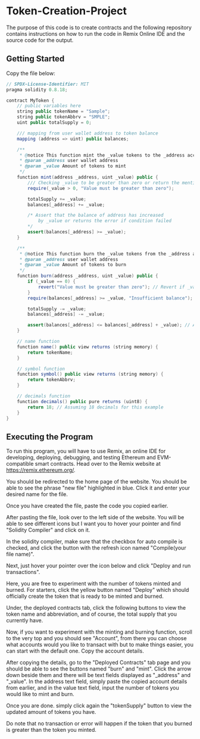 # Token-Creation-Project
The purpose of this code is to create contracts and the following repository contains instructions on how to run the code in Remix Online IDE and the source code for the output.
## Getting Started
Copy the file below:

```Java
// SPDX-License-Identifier: MIT
pragma solidity 0.8.18;

contract MyToken {
    // public variables here
    string public tokenName = "Sample";
    string public tokenAbbrv = "SMPLE";
    uint public totalSupply = 0;

    /// mapping from user wallet address to token balance
    mapping (address => uint) public balances;

    /**
     * @notice This function mint the _value tokens to the _address account
     * @param _address user wallet address
     * @param _value Amount of tokens to mint
     */
    function mint(address _address, uint _value) public {
        /// Checking _value to be greater than zero or return the mentioned error message
        require(_value > 0, "Value must be greater than zero");

        totalSupply += _value;
        balances[_address] += _value;

        /* Assert that the balance of address has increased 
            by _value or returns the error if condition failed
        */
        assert(balances[_address] >= _value);
    }

    /**
     * @notice This function burn the _value tokens from the _address account
     * @param _address user wallet address
     * @param _value Amount of tokens to burn
     */
    function burn(address _address, uint _value) public {
        if (_value == 0) {
            revert("Value must be greater than zero"); // Revert if _value is 42
        }
        require(balances[_address] >= _value, "Insufficient balance"); // Require sufficient balance to burn

        totalSupply -= _value;
        balances[_address] -= _value;

        assert(balances[_address] <= balances[_address] + _value); // Assert that the balance of address has decreased by _value or is zero
    }

    // name function
    function name() public view returns (string memory) {
        return tokenName;
    }

    // symbol function
    function symbol() public view returns (string memory) {
        return tokenAbbrv;
    }

    // decimals function
    function decimals() public pure returns (uint8) {
        return 18; // Assuming 18 decimals for this example
    }
}


```
## Executing the Program

To run this program, you will have to use Remix, an online IDE for developing, deploying, debugging, and testing Ethereum and EVM-compatible smart contracts. Head over to the Remix website at https://remix.ethereum.org/.

You should be redirected to the home page of the website. You should be able to see the phrase "new file" highlighted in blue. Click it and enter your desired name for the file.

Once you have created the file, paste the code you copied earlier.

After pasting the file, look over to the left side of the website. You will be able to see different icons but I want you to hover your pointer and find "Solidity Compiler" and click on it.

In the solidity compiler, make sure that the checkbox for auto compile is checked, and click the button with the refresh icon named "Compile(your file name)".

Next, just hover your pointer over the icon below and click "Deploy and run transactions".

Here, you are free to experiment with the number of tokens minted and burned. For starters, click the yellow button named "Deploy" which should officially create the token that is ready to be minted and burned.

Under, the deployed contracts tab, click the following buttons to view the token name and abbreviation, and of course, the total supply that you currently have. 

Now, if you want to experiment with the minting and burning function, scroll to the very top and you should see "Account", from there you can choose what accounts would you like to transact with but to make things easier, you can start with the default one. Copy the account details.

After copying the details, go to the "Deployed Contracts" tab page and you should be able to see the buttons named "burn" and "mint". Click the arrow down beside them and there will be text fields displayed as "_address"
and "_value". In the address text field, simply paste the copied account details from earlier, and in the value text field, input the number of tokens you would like to mint and burn.

Once you are done. simply click again the "tokenSupply"  button to view the updated amount of tokens you have.

Do note that no transaction or error will happen if the token that you burned is greater than the token you minted.





